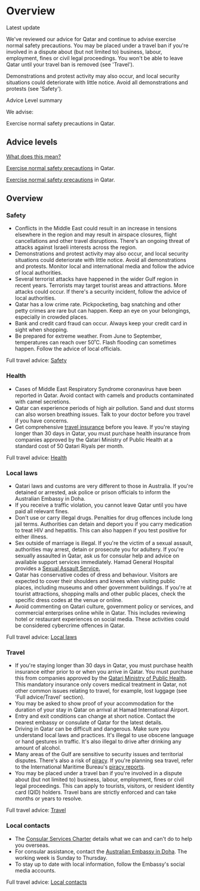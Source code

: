 # Overview

Latest update

We've reviewed our advice for Qatar and continue to advise exercise normal safety precautions. You may be placed under a travel ban if you're involved in a dispute about (but not limited to) business, labour, employment, fines or civil legal proceedings. You won't be able to leave Qatar until your travel ban is removed (see 'Travel').   
  
Demonstrations and protest activity may also occur, and local security situations could deteriorate with little notice. Avoid all demonstrations and protests (see 'Safety').

Advice Level summary

We advise:

Exercise normal safety precautions in Qatar.

## Advice levels

[What does this mean?](/before-you-go/travel-advice-explained/)

[Exercise normal safety precautions](https://www.smartraveller.gov.au/consular-services/travel-advice-explained#level1) in Qatar.

[Exercise normal safety precautions](https://www.smartraveller.gov.au/consular-services/travel-advice-explained#level1) in Qatar.

## Overview

### Safety

* Conflicts in the Middle East could result in an increase in tensions elsewhere in the region and may result in airspace closures, flight cancellations and other travel disruptions. There's an ongoing threat of attacks against Israeli interests across the region.
* Demonstrations and protest activity may also occur, and local security situations could deteriorate with little notice. Avoid all demonstrations and protests. Monitor local and international media and follow the advice of local authorities.
* Several terrorist attacks have happened in the wider Gulf region in recent years. Terrorists may target tourist areas and attractions. More attacks could occur. If there's a security incident, follow the advice of local authorities.
* Qatar has a low crime rate. Pickpocketing, bag snatching and other petty crimes are rare but can happen. Keep an eye on your belongings, especially in crowded places.
* Bank and credit card fraud can occur. Always keep your credit card in sight when shopping.
* Be prepared for extreme weather. From June to September, temperatures can reach over 50˚C. Flash flooding can sometimes happen. Follow the advice of local officials.

Full travel advice: [Safety](#safety)

### Health

* Cases of Middle East Respiratory Syndrome coronavirus have been reported in Qatar. Avoid contact with camels and products contaminated with camel secretions.
* Qatar can experience periods of high air pollution. Sand and dust storms can also worsen breathing issues. Talk to your doctor before you travel if you have concerns.
* Get comprehensive [travel insurance](https://www.smartraveller.gov.au/before-you-go/the-basics/insurance) before you leave. If you're staying longer than 30 days in Qatar, you must purchase health insurance from companies approved by the Qatari Ministry of Public Health at a standard cost of 50 Qatari Riyals per month.

Full travel advice: [Health](#health)

### Local laws

* Qatari laws and customs are very different to those in Australia. If you're detained or arrested, ask police or prison officials to inform the Australian Embassy in Doha.
* If you receive a traffic violation, you cannot leave Qatar until you have paid all relevant fines.
* Don't use or carry illegal drugs. Penalties for drug offences include long jail terms. Authorities can detain and deport you if you carry medication to treat HIV and hepatitis. This can also happen if you test positive for either illness.
* Sex outside of marriage is illegal. If you're the victim of a sexual assault, authorities may arrest, detain or prosecute you for adultery. If you're sexually assaulted in Qatar, ask us for consular help and advice on available support services immediately. Hamad General Hospital provides a [Sexual Assault Service.](https://www.hamad.qa/EN/Hospitals-and-services/Hamad-General-Hospital/Hospital-Services/Clinical-Departments/Pages/Sexual-Assault-Service.aspx)
* Qatar has conservative codes of dress and behaviour. Visitors are expected to cover their shoulders and knees when visiting public places, including museums and other government buildings. If you're at tourist attractions, shopping malls and other public places, check the specific dress codes at the venue or online.
* Avoid commenting on Qatari culture, government policy or services, and commercial enterprises online while in Qatar. This includes reviewing hotel or restaurant experiences on social media. These activities could be considered cybercrime offences in Qatar.

Full travel advice: [Local laws](#local-laws)

### Travel

* If you're staying longer than 30 days in Qatar, you must purchase health insurance either prior to or when you arrive in Qatar. You must purchase this from companies approved by the [Qatari Ministry of Public Health](https://www.moph.gov.qa/english/derpartments/policyaffairs/hfid/Pages/Health-Insurance-Scheme.aspx). This mandatory insurance only covers medical treatment in Qatar, not other common issues relating to travel, for example, lost luggage (see 'Full advice/Travel' section).
* You may be asked to show proof of your accommodation for the duration of your stay in Qatar on arrival at Hamad International Airport.
* Entry and exit conditions can change at short notice. Contact the nearest embassy or consulate of Qatar for the latest details.
* Driving in Qatar can be difficult and dangerous. Make sure you understand local laws and practices. It's illegal to use obscene language or hand gestures in traffic. It's also illegal to drive after drinking any amount of alcohol.
* Many areas of the Gulf are sensitive to security issues and territorial disputes. There's also a risk of [piracy](https://www.smartraveller.gov.au/before-you-go/safety/piracy). If you're planning sea travel, refer to the International Maritime Bureau's [piracy reports](http://www.icc-ccs.org/piracy-reporting-centre).
* You may be placed under a travel ban if you're involved in a dispute about (but not limited to) business, labour, employment, fines or civil legal proceedings. This can apply to tourists, visitors, or resident identity card (QID) holders. Travel bans are strictly enforced and can take months or years to resolve.

Full travel advice: [Travel](#travel)

### Local contacts

* The [Consular Services Charter](/consular-services/consular-services-charter "Consular Services Charter") details what we can and can't do to help you overseas.
* For consular assistance, contact the [Australian Embassy in Doha](http://www.qatar.embassy.gov.au/). The working week is Sunday to Thursday.
* To stay up to date with local information, follow the Embassy's social media accounts.

Full travel advice: [Local contacts](#local-contacts)